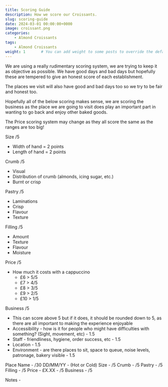 ```yaml
---
title: Scoring Guide
description: How we score our Croissants.
slug: scoring-guide
date: 2024-03-01 00:00:00+0000
image: croissant.png
categories:
    - Almond Croissants
tags:
    - Almond Croissants
weight: 1       # You can add weight to some posts to override the default sorting (date descending)
---
```


We are using a really rudimentary scoring system, we are trying to keep it as objective as possible. We have good days and bad days but hopefully these are tempered to give an honest score of each establishment.

The places we visit will also have good and bad days too so we try to be fair and honest too.

Hopefully all of the below scoring makes sense, we are scoring the business as the place we are going to visit does play an important part in wanting to go back and enjoy other baked goods.

The Price scoring system may change as they all score the same as the ranges are too big!

Size /5
- Width of hand = 2 points
- Length of hand = 2 points

Crumb /5
- Visual
- Distribution of crumb (almonds, icing sugar, etc.)
- Burnt or crisp

Pastry /5
- Laminations
- Crisp
- Flavour
- Texture 

Filling /5
- Amount
- Texture
- Flavour
- Moisture

Price /5
- How much it costs with a cappuccino
    - £6 > 5/5
    - £7 > 4/5
    - £8 > 3/5
    - £9 > 2/5 
    - £10 > 1/5

Business /5
- This can score above 5 but if it does, it should be rounded down to 5, as there are all important to making the experience enjoyable
- Accessibility - how is it for people who might have difficulties with something? (Sight, movement, etc) - 1.5
- Staff - friendliness, hygiene, order success, etc - 1.5
- Location - 1.5 
- Environment - are there places to sit, space to queue, noise levels, patronage, bakery visible - 1.5

Place Name - /30
DD/MM/YY - (Hot or Cold)
Size - /5
Crumb - /5
Pastry - /5
Filling - /5
Price - £X.XX - /5
Business - /5

Notes - 